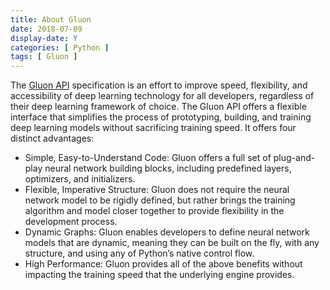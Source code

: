 ```yaml
---
title: About Gluon
date: 2018-07-09
display-date: Y
categories: [ Python ]
tags: [ Gluon ]
---
```


The [Gluon API](https://github.com/gluon-api/gluon-api/) specification is an effort to improve speed, flexibility, and accessibility of deep learning technology for all developers, regardless of their deep learning framework of choice. The Gluon API offers a flexible interface that simplifies the process of prototyping, building, and training deep learning models without sacrificing training speed. It offers four distinct advantages:

- Simple, Easy-to-Understand Code: Gluon offers a full set of plug-and-play neural network building blocks, including predefined layers, optimizers, and initializers.
- Flexible, Imperative Structure: Gluon does not require the neural network model to be rigidly defined, but rather brings the training algorithm and model closer together to provide flexibility in the development process.
- Dynamic Graphs: Gluon enables developers to define neural network models that are dynamic, meaning they can be built on the fly, with any structure, and using any of Python’s native control flow.
- High Performance: Gluon provides all of the above benefits without impacting the training speed that the underlying engine provides.
